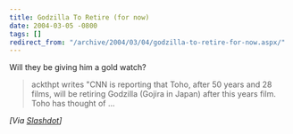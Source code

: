 ```yaml
---
title: Godzilla To Retire (for now)
date: 2004-03-05 -0800
tags: []
redirect_from: "/archive/2004/03/04/godzilla-to-retire-for-now.aspx/"
---
```


Will they be giving him a gold watch?

> ackthpt writes "CNN is reporting that Toho, after 50 years and 28
> films, will be retiring Godzilla (Gojira in Japan) after this years
> film. Toho has thought of ...

*[Via [Slashdot](http://slashdot.org/article.pl?sid=04/03/05/0444203)]*

